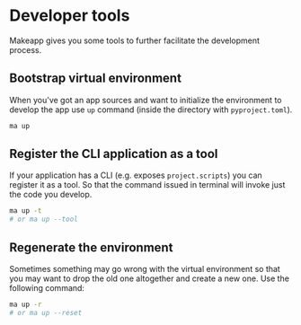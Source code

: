 # Developer tools

Makeapp gives you some tools to further facilitate the development process.

## Bootstrap virtual environment

When you've got an app sources and want to initialize the environment to develop the app 
use `up` command (inside the directory with `pyproject.toml`).

```bash
ma up
```

## Register the CLI application as a tool

If your application has a CLI (e.g. exposes `project.scripts`) you can register
it as a tool. So that the command issued in terminal will invoke just the code you develop.

```bash
ma up -t
# or ma up --tool
```

## Regenerate the environment

Sometimes something may go wrong with the virtual environment so that you may want 
to drop the old one altogether and create a new one. Use the following command: 

```bash
ma up -r
# or ma up --reset
```
